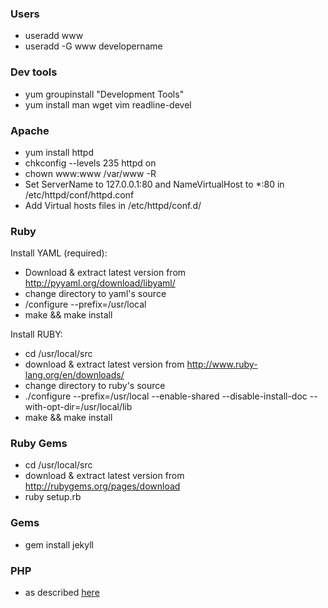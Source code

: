 ### Users
* useradd www
* useradd -G www developername

### Dev tools
* yum groupinstall "Development Tools"
* yum install man wget vim readline-devel

### Apache
* yum install httpd
* chkconfig --levels 235 httpd on
* chown www:www /var/www -R
* Set ServerName to 127.0.0.1:80 and NameVirtualHost to *:80 in /etc/httpd/conf/httpd.conf
* Add Virtual hosts files in /etc/httpd/conf.d/

### Ruby

Install YAML (required):

* Download & extract latest version from http://pyyaml.org/download/libyaml/
* change directory to yaml's source
* /configure --prefix=/usr/local
* make && make install

Install RUBY:

* cd /usr/local/src
* download & extract latest version from http://www.ruby-lang.org/en/downloads/
* change directory to ruby's source
* ./configure --prefix=/usr/local --enable-shared --disable-install-doc --with-opt-dir=/usr/local/lib
* make && make install

### Ruby Gems
* cd /usr/local/src
* download & extract latest version from http://rubygems.org/pages/download
* ruby setup.rb

### Gems
* gem install jekyll

### PHP
* as described [here](http://benramsey.com/blog/2012/03/build-php-54-on-centos-62/)